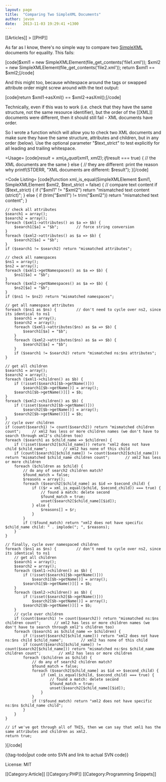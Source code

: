```yaml
---
layout: page
title:  "Comparing Two SimpleXML Documents"
author: jevon
date:   2013-11-03 19:29:41 +1300
---
```


[[Articles]] > [[PHP]]

As far as I know, there's no simple way to compare two <a href="http://nz.php.net/manual/en/ref.simplexml.php">SimpleXML</a> documents for equality. This fails:

[code]$xml1 = new SimpleXMLElement(file_get_contents('file1.xml'));
$xml2 = new SimpleXMLElement(file_get_contents('file2.xml'));
return $xml1 == $xml2;[/code]

And this might too, because whitespace around the tags or swapped attribute order might screw around with the text output:

[code]return $xml1->asXml() == $xml2->asXml();[/code]

Technically, even if this was to work (i.e. check that they have the same structure, not the same resource identifier), but the order of the [[XML]] documents were different, then it should still fail - XML documents have order.

So I wrote a function which will allow you to check two XML documents and make sure they have the same structure, attributes and children, but in any order (below). Use the optional parameter "$text_strict" to test explicitly for all leading and trailing whitespace.

=Usage=
[code]$result = xml_is_equal($xml1, $xml2);
if ($result === true) {
   // the XML documents are the same
} else {
   // they are different: print the reason why
   printf(STDERR, "XML documents are different: $result");
}[/code]

=Code Listing=
[code]function xml_is_equal(SimpleXMLElement $xml1, SimpleXMLElement $xml2, $text_strict = false) {
	// compare text content
	if ($text_strict) {
		if ("$xml1" != "$xml2") return "mismatched text content (strict)";
	} else {
		if (trim("$xml1") != trim("$xml2")) return "mismatched text content";
	}

	// check all attributes
	$search1 = array();
	$search2 = array();
	foreach ($xml1->attributes() as $a => $b) {
		$search1[$a] = "$b";		// force string conversion
	}
	foreach ($xml2->attributes() as $a => $b) {
		$search2[$a] = "$b";
	}
	if ($search1 != $search2) return "mismatched attributes";
	
	// check all namespaces
	$ns1 = array();
	$ns2 = array();
	foreach ($xml1->getNamespaces() as $a => $b) {
		$ns1[$a] = "$b";
	}
	foreach ($xml2->getNamespaces() as $a => $b) {
		$ns2[$a] = "$b";
	}
	if ($ns1 != $ns2) return "mismatched namespaces";
	
	// get all namespace attributes
	foreach ($ns1 as $ns) {			// don't need to cycle over ns2, since its identical to ns1
		$search1 = array();
		$search2 = array();
		foreach ($xml1->attributes($ns) as $a => $b) {
			$search1[$a] = "$b";
		}
		foreach ($xml2->attributes($ns) as $a => $b) {
			$search2[$a] = "$b";
		}
		if ($search1 != $search2) return "mismatched ns:$ns attributes";
	}
	
	// get all children
	$search1 = array();
	$search2 = array();
	foreach ($xml1->children() as $b) {
		if (!isset($search1[$b->getName()]))
			$search1[$b->getName()] = array();
		$search1[$b->getName()][] = $b;
	}
	foreach ($xml2->children() as $b) {
		if (!isset($search2[$b->getName()]))
			$search2[$b->getName()] = array();
		$search2[$b->getName()][] = $b;
	}
	// cycle over children
	if (count($search1) != count($search2)) return "mismatched children count";		// xml2 has less or more children names (we don't have to search through xml2's children too)
	foreach ($search1 as $child_name => $children) {
		if (!isset($search2[$child_name])) return "xml2 does not have child $child_name";		// xml2 has none of this child
		if (count($search1[$child_name]) != count($search2[$child_name])) return "mismatched $child_name children count";		// xml2 has less or more children
		foreach ($children as $child) {
			// do any of search2 children match?
			$found_match = false;
			$reasons = array();
			foreach ($search2[$child_name] as $id => $second_child) {
				if (($r = xml_is_equal($child, $second_child)) === true) {
					// found a match: delete second
					$found_match = true;
					unset($search2[$child_name][$id]);
				} else {
					$reasons[] = $r;
				}
			}
			if (!$found_match) return "xml2 does not have specific $child_name child: " . implode("; ", $reasons);
		}
	}
	
	// finally, cycle over namespaced children 
	foreach ($ns1 as $ns) {			// don't need to cycle over ns2, since its identical to ns1
		// get all children
		$search1 = array();
		$search2 = array();
		foreach ($xml1->children() as $b) {
			if (!isset($search1[$b->getName()]))
				$search1[$b->getName()] = array();
			$search1[$b->getName()][] = $b;
		}
		foreach ($xml2->children() as $b) {
			if (!isset($search2[$b->getName()]))
				$search2[$b->getName()] = array();
			$search2[$b->getName()][] = $b;
		}
		// cycle over children
		if (count($search1) != count($search2)) return "mismatched ns:$ns children count";		// xml2 has less or more children names (we don't have to search through xml2's children too)
		foreach ($search1 as $child_name => $children) {
			if (!isset($search2[$child_name])) return "xml2 does not have ns:$ns child $child_name";		// xml2 has none of this child
			if (count($search1[$child_name]) != count($search2[$child_name])) return "mismatched ns:$ns $child_name children count";		// xml2 has less or more children
			foreach ($children as $child) {
				// do any of search2 children match?
				$found_match = false;
				foreach ($search2[$child_name] as $id => $second_child) {
					if (xml_is_equal($child, $second_child) === true) {
						// found a match: delete second
						$found_match = true;
						unset($search2[$child_name][$id]);
					}
				}
				if (!$found_match) return "xml2 does not have specific ns:$ns $child_name child";
			}
		}
	}	
	
	// if we've got through all of THIS, then we can say that xml1 has the same attributes and children as xml2.
	return true;
}[/code]

{{tag-todo|put code onto SVN and link to actual SVN code}}

License: MIT

[[Category:Article]]
[[Category:PHP]]
[[Category:Programming Snippets]]